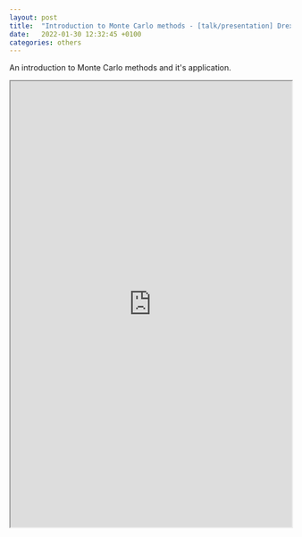 ```yaml
---
layout: post
title:  "Introduction to Monte Carlo methods - [talk/presentation] Drexel Algorithm & Data Structure club"
date:   2022-01-30 12:32:45 +0100
categories: others
---
```

An introduction to Monte Carlo methods and it's application.

<iframe src="https://drive.google.com/file/d/11oyJPB_sSnX1K9Rbb1waCPvwwSZ04n-F/preview" width="100%" height="800" scrollbar=0 view=Fit></iframe>
